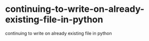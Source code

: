 # continuing-to-write-on-already-existing-file-in-python
continuing to write on already existing file in python
